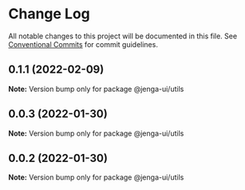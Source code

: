 # Change Log

All notable changes to this project will be documented in this file.
See [Conventional Commits](https://conventionalcommits.org) for commit guidelines.

## 0.1.1 (2022-02-09)

**Note:** Version bump only for package @jenga-ui/utils

## 0.0.3 (2022-01-30)

**Note:** Version bump only for package @jenga-ui/utils

## 0.0.2 (2022-01-30)

**Note:** Version bump only for package @jenga-ui/utils
